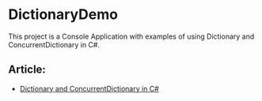# DictionaryDemo
This project is a Console Application with examples of using Dictionary and ConcurrentDictionary in C#.

## Article:
- [Dictionary and ConcurrentDictionary in C#](https://henriquesd.medium.com/dictionary-and-concurrentdictionary-in-c-1347105289f8)
